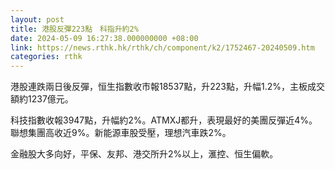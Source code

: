 ```yaml
---
layout: post
title: 港股反彈223點　科指升約2%
date: 2024-05-09 16:27:38.000000000 +08:00
link: https://news.rthk.hk/rthk/ch/component/k2/1752467-20240509.htm
categories: rthk
---
```


港股連跌兩日後反彈，恒生指數收市報18537點，升223點，升幅1.2%，主板成交額約1237億元。

科技指數收報3947點，升幅約2%。ATMXJ都升，表現最好的美團反彈近4%。聯想集團高收近9%。新能源車股受壓，理想汽車跌2%。

金融股大多向好，平保、友邦、港交所升2%以上，滙控、恒生偏軟。
